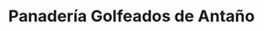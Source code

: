 ---
title: "Panadería Golfeados de Antaño"
url: /caracas/panaderia-golfeados-de-antano/
shop: panadería
---
